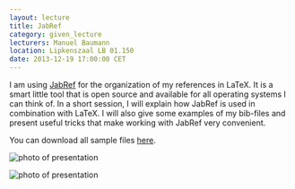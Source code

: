 ```yaml
---
layout: lecture
title: JabRef
category: given_lecture
lecturers: Manuel Baumann
location: Lipkenszaal LB 01.150
date: 2013-12-19 17:00:00 CET
---
```


I am using [JabRef] for the organization of my references in LaTeX. It is a smart little tool that is open source and available for all operating systems I can think of. In a short session, I will explain how JabRef is used in combination with LaTeX. I will also give some examples of my bib-files and present useful tricks that make working with JabRef very convenient.

You can download all sample files [here](/presentations/jabref/JabRef_goes_baNaNa.tar).

[JabRef]: http://jabref.sourceforge.net/

![photo of presentation](/presentations/jabref/images/photo_1.jpg)

![photo of presentation](/presentations/jabref/images/photo_2.jpg)
